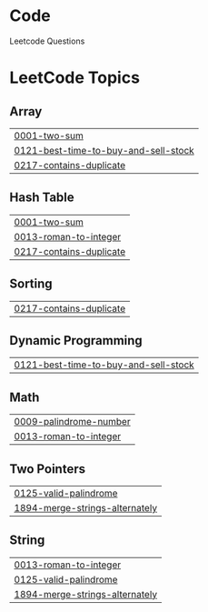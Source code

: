 # Code
Leetcode Questions

<!---LeetCode Topics Start-->
# LeetCode Topics
## Array
|  |
| ------- |
| [0001-two-sum](https://github.com/adrianparedes-1/Code/tree/master/0001-two-sum) |
| [0121-best-time-to-buy-and-sell-stock](https://github.com/adrianparedes-1/Code/tree/master/0121-best-time-to-buy-and-sell-stock) |
| [0217-contains-duplicate](https://github.com/adrianparedes-1/Code/tree/master/0217-contains-duplicate) |
## Hash Table
|  |
| ------- |
| [0001-two-sum](https://github.com/adrianparedes-1/Code/tree/master/0001-two-sum) |
| [0013-roman-to-integer](https://github.com/adrianparedes-1/Code/tree/master/0013-roman-to-integer) |
| [0217-contains-duplicate](https://github.com/adrianparedes-1/Code/tree/master/0217-contains-duplicate) |
## Sorting
|  |
| ------- |
| [0217-contains-duplicate](https://github.com/adrianparedes-1/Code/tree/master/0217-contains-duplicate) |
## Dynamic Programming
|  |
| ------- |
| [0121-best-time-to-buy-and-sell-stock](https://github.com/adrianparedes-1/Code/tree/master/0121-best-time-to-buy-and-sell-stock) |
## Math
|  |
| ------- |
| [0009-palindrome-number](https://github.com/adrianparedes-1/Code/tree/master/0009-palindrome-number) |
| [0013-roman-to-integer](https://github.com/adrianparedes-1/Code/tree/master/0013-roman-to-integer) |
## Two Pointers
|  |
| ------- |
| [0125-valid-palindrome](https://github.com/adrianparedes-1/Code/tree/master/0125-valid-palindrome) |
| [1894-merge-strings-alternately](https://github.com/adrianparedes-1/Code/tree/master/1894-merge-strings-alternately) |
## String
|  |
| ------- |
| [0013-roman-to-integer](https://github.com/adrianparedes-1/Code/tree/master/0013-roman-to-integer) |
| [0125-valid-palindrome](https://github.com/adrianparedes-1/Code/tree/master/0125-valid-palindrome) |
| [1894-merge-strings-alternately](https://github.com/adrianparedes-1/Code/tree/master/1894-merge-strings-alternately) |
<!---LeetCode Topics End-->